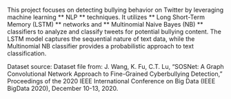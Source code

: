 This project focuses on detecting bullying behavior on Twitter by leveraging machine learning ** NLP ** techniques. It utilizes ** Long Short-Term Memory (LSTM) ** networks and ** Multinomial Naive Bayes (NB) ** classifiers to analyze and classify tweets for potential bullying content. The LSTM model captures the sequential nature of text data, while the Multinomial NB classifier provides a probabilistic approach to text classification.

Dataset source:
Dataset file from: J. Wang, K. Fu, C.T. Lu, “SOSNet: A Graph Convolutional Network Approach to Fine-Grained Cyberbullying Detection,” Proceedings of the 2020 IEEE International Conference on Big Data (IEEE BigData 2020), December 10-13, 2020.
